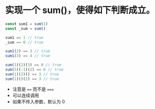 # 实现一个 sum()，使得如下判断成立。

```js
const sum1 = sum(1)
const _sum = sum()

sum1 == 1 // true
_sum == 0 // true

sum1(2) == 3 // true
sum1(3) == 4 // true

sum(1)(2)(3) == 6 // true
sum(5)(-1)(2) == 6 // true
sum(1)(2)() == 3 // true
sum(1)()(2) == 3 // true
```

- 注意是 `==` 而不是 `===`
- 可以连续调用
- 如果不传入参数，默认为 0
